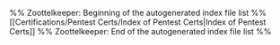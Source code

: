 %% Zoottelkeeper: Beginning of the autogenerated index file list  %%
 [[Certifications/Pentest Certs/Index of Pentest Certs|Index of Pentest Certs]]
%% Zoottelkeeper: End of the autogenerated index file list  %%
